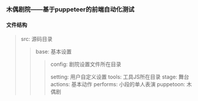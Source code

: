 ### 木偶剧院——基于puppeteer的前端自动化测试
#### 文件结构
> src: 源码目录
>> base: 基本设置
>>> config: 剧院设置文件所在目录
>>>
>>> setting: 用户自定义设置 
>>> tools: 工具JS所在目录 
>> stage: 舞台 
>>> actions: 基本动作 
>>> performs: 小段的单人表演 
>>> puppetoon: 木偶剧 
